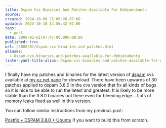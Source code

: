 ```yaml
---
title: Dspam Cvs Binaries And Patches Available For Debianubuntu
source: 
created: 2024-10-06 21:06:26-07:00
updated: 2024-10-10 14:56:42-07:00
tags:
  - post
date: 2008-01-01T07:47:00.000-08:00
published: true
url: /2008/01/dspam-cvs-binaries-and-patches.html
aliases:
  - Dspam-cvs-binaries-and-patches-available-for-debianubuntu
linter-yaml-title-alias: Dspam-cvs-binaries-and-patches-available-for-debianubuntu
---
```



I finally have my patches and binaries for the latest version of [dspam](https://dspam.nuclearelephant.com/) cvs available at [my oz.net page](https://www.oz.net/~jaxley/) for download. There have been upwards of 30 patches applied to dspam 3.8.0 in the cvs version that fix all kinds of bugs so it is nice to be able to run the latest and greatest. It is likely to be more stable than the 3.8.0 binaries out there even for bleeding edge... Lots of memory leaks fixed as well in this version.  
  
You can follow similar instructions from my previous post:  
  
[Postfix + DSPAM 3.8.0 + Ubuntu](https://www.blogger.com/archives/2007/11/postfix_dspam_3_1.html) if you want to build this from scratch.